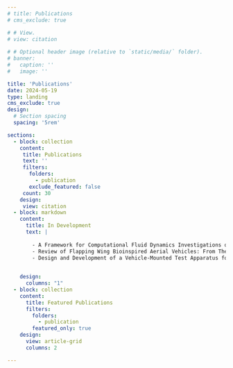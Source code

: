 ```yaml
---
# title: Publications
# cms_exclude: true

# # View.
# view: citation
      
# # Optional header image (relative to `static/media/` folder).
# banner:
#   caption: ''
#   image: ''

title: 'Publications'
date: 2024-05-19
type: landing
cms_exclude: true
design:
  # Section spacing
  spacing: '5rem'

sections:
  - block: collection
    content:
     title: Publications
     text: ''
     filters:
       folders:
         - publication
       exclude_featured: false
     count: 30
    design:
     view: citation
  - block: markdown
    content:
      title: In Development
      text: |
        
        - A Framework for Computational Fluid Dynamics Investigations of Moving Objects using Ansys Fluent.
        - Review of Flapping Wing Bioinspired Aerial Vehicles: From Theories to Applications.
        - Design and Development of a Vehicle-Mounted Test Apparatus for Investigating the Aerodynamic Performance of UAV Components.

      
    design:
      columns: "1"
  - block: collection
    content:
      title: Featured Publications
      filters:
        folders:
          - publication
        featured_only: true
    design:
      view: article-grid
      columns: 2

---
```


